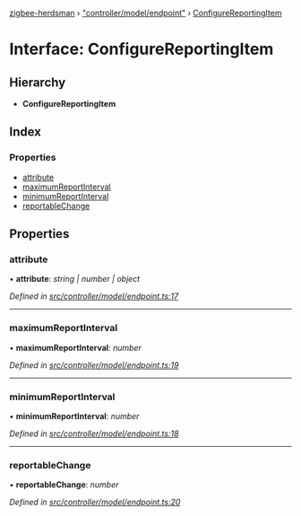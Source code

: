 [zigbee-herdsman](../README.md) › ["controller/model/endpoint"](../modules/_controller_model_endpoint_.md) › [ConfigureReportingItem](_controller_model_endpoint_.configurereportingitem.md)

# Interface: ConfigureReportingItem

## Hierarchy

* **ConfigureReportingItem**

## Index

### Properties

* [attribute](_controller_model_endpoint_.configurereportingitem.md#attribute)
* [maximumReportInterval](_controller_model_endpoint_.configurereportingitem.md#maximumreportinterval)
* [minimumReportInterval](_controller_model_endpoint_.configurereportingitem.md#minimumreportinterval)
* [reportableChange](_controller_model_endpoint_.configurereportingitem.md#reportablechange)

## Properties

###  attribute

• **attribute**: *string | number | object*

*Defined in [src/controller/model/endpoint.ts:17](https://github.com/Koenkk/zigbee-herdsman/blob/master/src/src/controller/model/endpoint.ts#L17)*

___

###  maximumReportInterval

• **maximumReportInterval**: *number*

*Defined in [src/controller/model/endpoint.ts:19](https://github.com/Koenkk/zigbee-herdsman/blob/master/src/src/controller/model/endpoint.ts#L19)*

___

###  minimumReportInterval

• **minimumReportInterval**: *number*

*Defined in [src/controller/model/endpoint.ts:18](https://github.com/Koenkk/zigbee-herdsman/blob/master/src/src/controller/model/endpoint.ts#L18)*

___

###  reportableChange

• **reportableChange**: *number*

*Defined in [src/controller/model/endpoint.ts:20](https://github.com/Koenkk/zigbee-herdsman/blob/master/src/src/controller/model/endpoint.ts#L20)*

